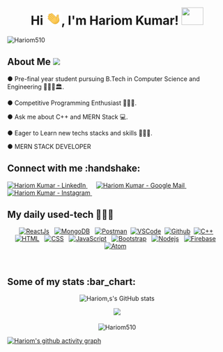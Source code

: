 <h1 align="center">Hi <img src="https://raw.githubusercontent.com/ABSphreak/ABSphreak/master/gifs/Hi.gif" width="35px" height="30">, I'm Hariom Kumar! <img src="https://media.giphy.com/media/mGcNjsfWAjY5AEZNw6/giphy.gif" width="50" height="40">  </h1>
<p align="left"> <img src="https://komarev.com/ghpvc/?username=Hariom510&label=Profile%20views&color=0e75b6&style=flat" alt="Hariom510" /> </p>
 
<div align="left">
<h2>About Me <img src="https://media.giphy.com/media/VgCDAzcKvsR6OM0uWg/giphy.gif" width="50"> </h2>

● Pre-final year student pursuing B.Tech in Computer Science and Engineering 👨🏻‍🎓🏛.

● Competitive Programming Enthusiast 👨🏽‍💻.

● Ask me about C++ and MERN Stack 💻.

● Eager to Learn new techs stacks and skills 🕵🏻‍♂️.
 
● MERN STACK DEVELOPER

</div>
 
<h2 align="left">Connect with me :handshake:</h2>
<p align="left">
<a href="https://www.linkedin.com/in/hariom510">
  <img  alt="Hariom Kumar - LinkedIn" width="50px" height="50px" src="https://upload.wikimedia.org/wikipedia/commons/thumb/e/e9/Linkedin_icon.svg/256px-Linkedin_icon.svg.png"/>
</a>&nbsp;&nbsp;&nbsp;&nbsp;
<a href="mailto:hariom.star.hk@gmail.com">
  <img  alt="Hariom Kumar - Google Mail" width="50px" height="50px" src="https://api.iconify.design/logos:google-gmail.svg"/>
</a>&nbsp;&nbsp;&nbsp;&nbsp;
<a href="https://www.instagram.com/hariom_510">
  <img  alt="Hariom Kumar - Instagram" width="50px" height="50px" src="https://www.vectorlogo.zone/logos/instagram/instagram-icon.svg"/>
</a>&nbsp;&nbsp;&nbsp;&nbsp;
</p>

<h2 >My daily used-tech 👨🏽‍💻</h2>
<p align="center">
<a margin="190px" href="https://reactjs.org/"><img  alt="ReactJs" width="56px" height="56px" src="https://api.iconify.design/logos:react.svg"/></a> &nbsp;
<a margin="18px" href="https://www.mongodb.com/"><img  alt="MongoDB" width="56px" height="56px" src="https://img.icons8.com/color/240/000000/mongodb.png"/></a> &nbsp;
<a  margin="120px" href="https://www.postman.com/"><img  alt="Postman" width="56px" height="56px" src="https://img.icons8.com/dusk/64/000000/postman-api.png"/></a>&nbsp;
<a href="https://code.visualstudio.com/"><img  alt="VSCode" width="56px" height="56px" src="https://www.vectorlogo.zone/logos/visualstudio_code/visualstudio_code-icon.svg"/></a>&nbsp;
<a href="https://github.com/"><img alt="Github" width="56px" height="56px" src="https://api.iconify.design/logos:github-octocat.svg"/></a>&nbsp;
<a href="https://isocpp.org/"><img  alt="C++" width="56px" height="56px" src="https://seeklogo.com/images/C/c-logo-43CE78FF9C-seeklogo.com.png"/><a>&nbsp;
<a href="https://www.w3schools.com/html/"><img  alt="HTML" width="56px" height="56px" src="https://seeklogo.com/images/H/html5-without-wordmark-color-logo-14D252D878-seeklogo.com.png"/></a> &nbsp;
<a href="https://www.w3schools.com/html/"><img  alt="CSS" width="56px" height="56px" src="https://seeklogo.com/images/C/css-3-logo-023C1A7171-seeklogo.com.png"/></a> &nbsp;
<a href="https://www.w3schools.com/js/"><img  alt="JavaScript" width="56px" height="56px" src="https://seeklogo.com/images/J/javascript-js-logo-2949701702-seeklogo.com.png"/></a> &nbsp;
<a href="https://www.w3schools.com/bootstrap/"><img  alt="Bootstrap" width="56px" height="56px" src="https://seeklogo.com/images/B/bootstrap-logo-3C30FB2A16-seeklogo.com.png"/></a> &nbsp;
<a href="https://www.w3schools.com/nodejs/"><img  alt="Nodejs" wwidth="56px" height="56px" src="https://seeklogo.com/images/N/nodejs-logo-D26404F360-seeklogo.com.png"/></a> &nbsp;
<a href="https://firebase.google.com/"><img  alt="Firebase" width="56px" height="56px" height="45px" src="https://seeklogo.com/images/F/firebase-logo-402F407EE0-seeklogo.com.png"/></a> &nbsp;
<a href="https://atom.io/"><img alt="Atom" width="56px" height="56px" src="https://seeklogo.com/images/A/atom-logo-19BD90FF87-seeklogo.com.png"/></a> &nbsp;
</p>

<br>

<h2> Some of my stats :bar_chart:  </h2>
<div align="center">

![Hariom,s's GitHub stats](https://github-readme-stats.vercel.app/api?username=Hariom510&show_icons=true&theme=radical)

<img src ="https://github-readme-streak-stats.herokuapp.com?user=Hariom510&theme=darcula&hide_border=false&theme=radical"> <br>

<p><img align="center" src="https://github-readme-stats.vercel.app/api/top-langs?username=Hariom510&show_icons=true&locale=en&theme=radical&layout=compact" alt="Hariom510" /></p>

 
</div>


[![Hariom's github activity graph](https://activity-graph.herokuapp.com/graph?username=Hariom510&theme=react-dark)](https://github.com/ashutosh00710/github-readme-activity-graph)










<!--
**Hariom510/Hariom510** is a ✨ _special_ ✨ repository because its `README.md` (this file) appears on your GitHub profile.

Here are some ideas to get you started:

- 🔭 I’m currently working on ...
- 🌱 I’m currently learning ...
- 👯 I’m looking to collaborate on ...
- 🤔 I’m looking for help with ...
- 💬 Ask me about ...
- 📫 How to reach me: ...
- 😄 Pronouns: ...
- ⚡ Fun fact: ...
-->

